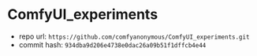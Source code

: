 # ComfyUI_experiments
- repo url: `https://github.com/comfyanonymous/ComfyUI_experiments.git`
- commit hash: `934dba9d206e4738e0dac26a09b51f1dffcb4e44`